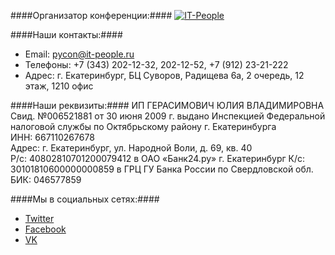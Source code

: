 ####Организатор конференции:####
[![IT-People](http://dropbucket.ru/pycon/it-people)](http://www.it-people.ru/)

####Наши контакты:####

- Email: [pycon@it-people.ru](pycon@it-people.ru)
- Телефоны: +7 (343) 202-12-32, 202-12-52, +7 (912) 23-21-222
- Адрес: г. Екатеринбург, БЦ Суворов, Радищева 6а, 2 очередь, 12 этаж, 1210 офис


####Наши реквизиты:####
ИП ГЕРАСИМОВИЧ ЮЛИЯ ВЛАДИМИРОВНА  
Свид. №006521881 от 30 июня 2009 г. выдано Инспекцией Федеральной налоговой службы по Октябрьскому району г. Екатеринбурга  
ИНН: 667110267678   
Адрес: г. Екатеринбург, ул. Народной Воли, д. 69, кв. 40  
Р/c: 40802810701200079412 в ОАО «Банк24.ру» г. Екатеринбург 
К/с: 30101810600000000859 в ГРЦ ГУ Банка России по Свердловской обл.  
БИК: 046577859  

####Мы в социальных сетях:####
- [Twitter](https://twitter.com/PyConRu)
- [Facebook](https://www.facebook.com/ruPycon)
- [VK](http://vk.com/pyconru)
